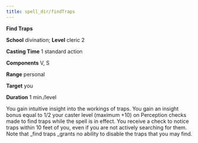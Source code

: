 ```yaml
---
title: spell_dir/findTraps
---
```

 **Find Traps**

**School** divination; **Level** cleric 2

**Casting Time** 1 standard action

**Components** V, S

**Range** personal

**Target** you

**Duration** 1 min./level

You gain intuitive insight into the workings of traps. You gain an insight bonus equal to 1/2 your caster level (maximum +10) on Perception checks made to find traps while the spell is in effect. You receive a check to notice traps within 10 feet of you, even if you are not actively searching for them. Note that _find traps _grants no ability to disable the traps that you may find.

